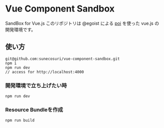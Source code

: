# Vue Component Sandbox

SandBox for Vue.js
このリポジトリは @egoist による [poi](https://github.com/egoist/poi) を使った vue.js の開発環境です。

## 使い方
```
git@github.com:sunecosuri/vue-component-sandbox.git
npm i
npm run dev
// access for http://localhost:4000
```


### 開発環境で立ち上げたい時
```
npm run dev
```

### Resource Bundleを作成
```
npm run build
```
